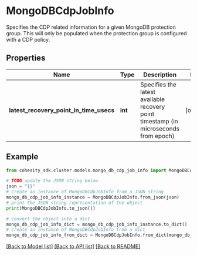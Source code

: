 # MongoDBCdpJobInfo

Specifies the CDP related information for a given MongoDB protection group. This will only be populated when the protection group is configured with a CDP policy.

## Properties

Name | Type | Description | Notes
------------ | ------------- | ------------- | -------------
**latest_recovery_point_in_time_usecs** | **int** | Specifies the latest available recovery point timestamp (in microseconds from epoch) | [optional] 

## Example

```python
from cohesity_sdk.cluster.models.mongo_db_cdp_job_info import MongoDBCdpJobInfo

# TODO update the JSON string below
json = "{}"
# create an instance of MongoDBCdpJobInfo from a JSON string
mongo_db_cdp_job_info_instance = MongoDBCdpJobInfo.from_json(json)
# print the JSON string representation of the object
print(MongoDBCdpJobInfo.to_json())

# convert the object into a dict
mongo_db_cdp_job_info_dict = mongo_db_cdp_job_info_instance.to_dict()
# create an instance of MongoDBCdpJobInfo from a dict
mongo_db_cdp_job_info_from_dict = MongoDBCdpJobInfo.from_dict(mongo_db_cdp_job_info_dict)
```
[[Back to Model list]](../README.md#documentation-for-models) [[Back to API list]](../README.md#documentation-for-api-endpoints) [[Back to README]](../README.md)



